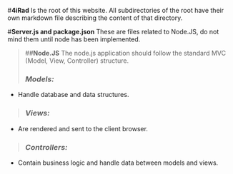 
#**4iRad**
Is the root of this website. All subdirectories of the root have their own markdown file describing the content of that directory.

#**Server.js and package.json**
These are files related to Node.JS, do not mind them until node has been implemented.

>##**Node.JS**
The node.js application should follow the standard MVC (Model, View, Controller) structure.
>
>### _Models:_
 * Handle database and data structures.
>### _Views:_
 * Are rendered and sent to the client browser.
>### _Controllers:_
 * Contain business logic and handle data between models and views.
